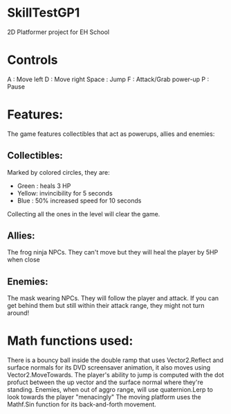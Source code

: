 # SkillTestGP1
2D Platformer project for EH School

# Controls
A		: Move left
D		: Move right
Space	: Jump
F		: Attack/Grab power-up
P		: Pause

# Features:
The game features collectibles that act as powerups, allies and enemies:

## Collectibles:
Marked by colored circles, they are:
- Green	: heals 3 HP
- Yellow: invincibility for 5 seconds
- Blue	: 50% increased speed for 10 seconds

Collecting all the ones in the level will clear the game.

## Allies:
The frog ninja NPCs. They can't move but they will heal the player by 5HP when close

## Enemies:
The mask wearing NPCs. They will follow the player and attack. 
If you can get behind them but still within their attack range, they might not turn around!

# Math functions used:
There is a bouncy ball inside the double ramp that uses Vector2.Reflect and surface normals for its DVD screensaver animation,
it also moves using Vector2.MoveTowards.
The player's ability to jump is computed with the dot profuct between the up vector and the surface normal where they're standing.
Enemies, when out of aggro range, will use quaternion.Lerp to look towards the player "menacingly"
The moving platform uses the Mathf.Sin function for its back-and-forth movement.